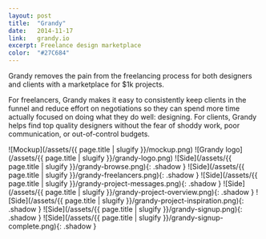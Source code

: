 ```yaml
---
layout: post
title:  "Grandy"
date:   2014-11-17
link:	grandy.io
excerpt: Freelance design marketplace
color:  "#27C684"
---
```


Grandy removes the pain from the freelancing process for both designers and clients with a marketplace for $1k projects.

For freelancers, Grandy makes it easy to consistently keep clients in the funnel and reduce effort on negotiations so they can spend more time actually focused on doing what they do well: designing. For clients, Grandy helps find top quality designers without the fear of shoddy work, poor communication, or out-of-control budgets.

![Mockup](/assets/{{ page.title | slugify }}/mockup.png)
![Grandy logo](/assets/{{ page.title | slugify }}/grandy-logo.png)
![Side](/assets/{{ page.title | slugify }}/grandy-browse.png){: .shadow }
![Side](/assets/{{ page.title | slugify }}/grandy-freelancers.png){: .shadow }
![Side](/assets/{{ page.title | slugify }}/grandy-project-messages.png){: .shadow }
![Side](/assets/{{ page.title | slugify }}/grandy-project-overview.png){: .shadow }
![Side](/assets/{{ page.title | slugify }}/grandy-project-inspiration.png){: .shadow }
![Side](/assets/{{ page.title | slugify }}/grandy-signup.png){: .shadow }
![Side](/assets/{{ page.title | slugify }}/grandy-signup-complete.png){: .shadow }
